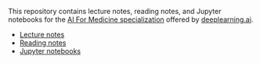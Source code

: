 This repository contains lecture notes, reading notes, and Jupyter notebooks for the [AI For Medicine specialization](https://www.deeplearning.ai/ai-for-medicine/) offered by [deeplearning.ai](https://www.deeplearning.ai/).

- [Lecture notes](lecture_notes.pdf)
- [Reading notes](reading_notes.pdf)
- [Jupyter notebooks](notebooks)
